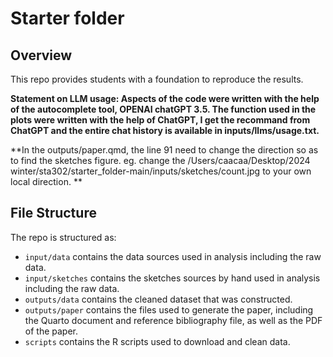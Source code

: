 # Starter folder

## Overview

This repo provides students with a foundation to reproduce the results. 

**Statement on LLM usage: Aspects of the code were written with the help of the autocomplete tool, OPENAI chatGPT 3.5. The function used in the plots were written with the help of ChatGPT, I get the recommand from ChatGPT and the entire chat history is available in inputs/llms/usage.txt.**

**In the outputs/paper.qmd, the line 91 need to change the direction so as to find the sketches figure. eg. change the /Users/caacaa/Desktop/2024 winter/sta302/starter_folder-main/inputs/sketches/count.jpg to your own local direction. **


## File Structure

The repo is structured as:

-   `input/data` contains the data sources used in analysis including the raw data.
-   `input/sketches` contains the sketches sources by hand used in analysis including the raw data.
-   `outputs/data` contains the cleaned dataset that was constructed.
-   `outputs/paper` contains the files used to generate the paper, including the Quarto document and reference bibliography file, as well as the PDF of the paper. 
-   `scripts` contains the R scripts used to  download and clean data.
